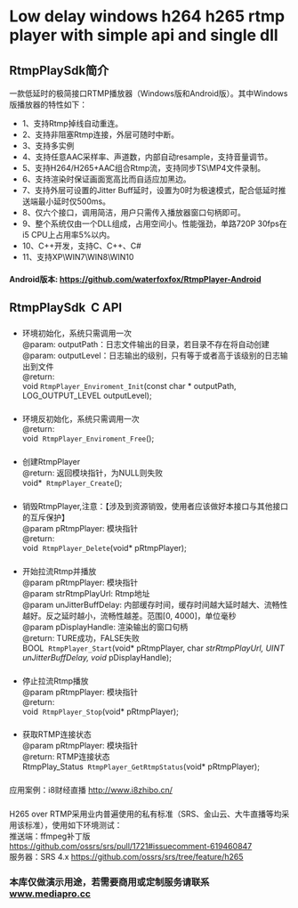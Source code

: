 # Low delay windows h264 h265 rtmp player with simple api and single dll


## RtmpPlaySdk简介
一款低延时的极简接口RTMP播放器（Windows版和Android版）。其中Windows版播放器的特性如下：

* 1、支持Rtmp掉线自动重连。
* 2、支持非阻塞Rtmp连接，外层可随时中断。
* 3、支持多实例
* 4、支持任意AAC采样率、声道数，内部自动resample，支持音量调节。
* 5、支持H264/H265+AAC组合Rtmp流，支持同步TS\MP4文件录制。
* 6、支持渲染时保证画面宽高比而自适应加黑边。
* 7、支持外层可设置的Jitter Buff延时，设置为0时为极速模式，配合低延时推送端最小延时仅500ms。
* 8、仅六个接口，调用简洁，用户只需传入播放器窗口句柄即可。
* 9、整个系统仅由一个DLL组成，占用空间小。性能强劲，单路720P 30fps在i5 CPU上占用率5%以内。
* 10、C++开发，支持C、C++、C#
* 11、支持XP\WIN7\WIN8\WIN10

#### Android版本: https://github.com/waterfoxfox/RtmpPlayer-Android

## RtmpPlaySdk  C API

### 
* 环境初始化，系统只需调用一次<br>
@param: outputPath：日志文件输出的目录，若目录不存在将自动创建<br>
@param: outputLevel：日志输出的级别，只有等于或者高于该级别的日志输出到文件<br>
@return: <br>
void  `RtmpPlayer_Enviroment_Init`(const char * outputPath,  LOG_OUTPUT_LEVEL outputLevel);

### 
* 环境反初始化，系统只需调用一次<br>
@return:<br>
void  `RtmpPlayer_Enviroment_Free`();

### 
* 创建RtmpPlayer<br>
@return: 返回模块指针，为NULL则失败<br>
void*  `RtmpPlayer_Create`();

### 
* 销毁RtmpPlayer,注意：【涉及到资源销毁，使用者应该做好本接口与其他接口的互斥保护】<br>
@param pRtmpPlayer: 模块指针<br>
@return: <br>
void  `RtmpPlayer_Delete`(void* pRtmpPlayer);

### 
* 开始拉流Rtmp并播放<br>
@param pRtmpPlayer: 模块指针<br>
@param strRtmpPlayUrl: Rtmp地址<br>
@param unJitterBuffDelay: 内部缓存时间，缓存时间越大延时越大、流畅性越好。反之延时越小，流畅性越差。范围[0, 4000]，单位毫秒<br>
@param pDisplayHandle: 渲染输出的窗口句柄<br>
@return: TURE成功，FALSE失败<br>
BOOL  `RtmpPlayer_Start`(void* pRtmpPlayer, char *strRtmpPlayUrl, UINT unJitterBuffDelay, void* pDisplayHandle);

### 
* 停止拉流Rtmp播放<br>
@param pRtmpPlayer: 模块指针<br>
@return: <br>
void  `RtmpPlayer_Stop`(void* pRtmpPlayer);

### 
* 获取RTMP连接状态<br>
@param pRtmpPlayer: 模块指针<br>
@return: RTMP连接状态<br>
RtmpPlay_Status  `RtmpPlayer_GetRtmpStatus`(void* pRtmpPlayer);

### 
应用案例：i8财经直播 http://www.i8zhibo.cn/

### 
H265 over RTMP采用业内普遍使用的私有标准（SRS、金山云、大牛直播等均采用该标准），使用如下环境测试：<br>
推送端：ffmpeg补丁版 https://github.com/ossrs/srs/pull/1721#issuecomment-619460847  <br>
服务器：SRS 4.x https://github.com/ossrs/srs/tree/feature/h265  <br>

### 本库仅做演示用途，若需要商用或定制服务请联系 www.mediapro.cc
